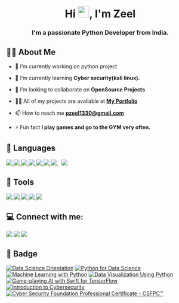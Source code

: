 <h1 align="center">Hi <img src="https://raw.githubusercontent.com/MartinHeinz/MartinHeinz/master/wave.gif" width="30px">, I'm Zeel</h1>
<h3 align="center">I'm a passionate Python Developer from India.</h3>


## 🙋‍♂️ About Me

- 🔭 I’m currently working on python project

- 🌱 I’m currently learning **Cyber security(kali linux).**

- 👯 I’m looking to collaborate on **OpenSource Projects**

- 👨‍💻 All of my projects are available at **[My Portfolio](https://zeelpatel02.github.io)**

- 📫 How to reach me **pzeel1330@gmail.com**

- ⚡ Fun fact **I play games and go to the GYM very often.**

## 🚀 Languages 

<p align="left"> 
    <a href="https://www.w3.org/html/" target="_blank"> <img src="https://img.icons8.com/color/48/000000/html-5.png"/> </a> 
    <a href="https://www.w3schools.com/css/" target="_blank"> <img src="https://img.icons8.com/color/48/000000/css3.png"/> </a> 
    <a href="https://getbootstrap.com" target="_blank"> <img src="https://img.icons8.com/color/48/000000/bootstrap.png"/> </a> 
    <a href="https://www.w3schools.com/js/" target="_blank"> <img src="https://img.icons8.com/color/48/000000/javascript.png"/> </a>
    <a href="https://www.python.org" target="_blank"> <img src="https://img.icons8.com/color/48/000000/python.png"/> </a>
    <a href="https://www.php.net/" target="_blank"> <img src="https://img.icons8.com/dusk/50/000000/php-logo.png"/> </a>
    <a style="padding-right:8px;" href="https://www.mysql.com/" target="_blank"> <img src="https://img.icons8.com/fluent/50/000000/mysql-logo.png"/> </a>
    <a href="https://git-scm.com/" target="_blank"> <img src="https://img.icons8.com/color/48/000000/git.png"/> </a> 
</p>

## 🚀 Tools

<p align="left">
    <a href="https://www.jetbrains.com/pycharm/" target="_blank"> <img src="https://img.icons8.com/color/50/000000/pycharm.png"/> </a>
    <a href="https://www.sublimetext.com/" target="_blank"> <img src="https://img.icons8.com/fluent/48/000000/sublime-text.png"/> </a>
    <a href="https://www.anaconda.com/" target="_blank"> <img src="https://img.icons8.com/dusk/64/000000/anaconda.png"/> </a>
    <a href="https://visualstudio.microsoft.com/" target="_blank"> <img src="https://img.icons8.com/color/48/000000/visual-studio.png"/> </a>
    <a href="https://www.linux.org/pages/download/" target="_blank"> <img src="https://img.icons8.com/color/48/000000/linux.png"/> </a>
</p>    

## 💻 Connect with me:
<p align="left">
<a href = "https://www.linkedin.com/in/zeelpatel210/"><img src="https://img.icons8.com/fluent/48/000000/linkedin.png"/></a>
<a href = "https://twitter.com/zeelpatel_it"><img src="https://img.icons8.com/fluent/48/000000/twitter.png"/></a>
<a href = "https://www.instagram.com/_zeel.patel/"><img src="https://img.icons8.com/fluent/48/000000/instagram-new.png"/></a>
</p>

## 🏅 Badge

<p align="left">
<a href="https://www.credly.com/badges/a29ddf72-770c-4e0c-b29e-810f246c57ef/public_url" title="Data Science Orientation"><img src="https://images.credly.com/size/110x110/images/5fc2d535-e716-46c4-881a-f4822b8da0e5/Cognitive_Class_-_What_is_Data_Science.png" alt="Data Science Orientation"></img></a>
<a href="https://www.credly.com/badges/ddea5675-6ef5-4eb7-8ee4-1b530b7b6705/public_url" title="Python for Data Science"><img src="https://images.credly.com/size/110x110/images/84ac9eff-b8a2-4683-846b-f59887a73801/Python_101_Data_Science.png" alt="Python for Data Science"></img></a>
<a href="https://www.credly.com/badges/12a23e3d-3fa9-4941-8d81-9b3bfebfca34/public_url" title="Machine Learning with Python"><img src="https://images.credly.com/size/110x110/images/53caf8cc-b5e9-4424-b4a7-7b069fa13db4/Machine_Learning_with_Python.png" alt="Machine Learning with Python"></img></a>
<a href="https://www.credly.com/badges/55d40d49-f9a3-47e8-ae8e-c80572c351e6/public_url" title="Data Visualization Using Python"><img src="https://images.credly.com/size/110x110/images/087eaefb-61a2-426b-ae74-74efca195667/Data_Visualization_Using_Python.png" alt="Data Visualization Using Python"></img></a>
<a href="https://www.credly.com/badges/c02e9318-bd0e-4475-a220-daaae384bb46/public_url" title="Game-playing AI with Swift for TensorFlow"><img src="https://images.credly.com/size/110x110/images/41aa06e8-7a89-4d5f-b7c4-410e0a091c6c/Game-playing_AI_with_Swift_for_TensorFlow.png" alt="Game-playing AI with Swift for TensorFlow"></img></a>
<a href="https://www.credly.com/badges/c611b0c6-25f5-42e0-89e1-b4e07f9ab48d/public_url" title="Introduction to Cybersecurity"><img src="https://images.credly.com/size/110x110/images/af8c6b4e-fc31-47c4-8dcb-eb7a2065dc5b/I2CS__1_.png" alt="Introduction to Cybersecurity"></img></a>
<a href="https://www.credly.com/badges/340458c5-1f3c-44db-b12b-e04a1ed09df5/public_url" title="Cyber Security Foundation Professional Certificate - CSFPC™"><img src="https://images.credly.com/size/110x110/images/8a0fb550-4d51-41d0-be50-6c1f54526539/Cybersecurity-Foundation-Professional-Certificate-CSFPC.png" alt="Cyber Security Foundation Professional Certificate - CSFPC™"></img></a>
</p>


